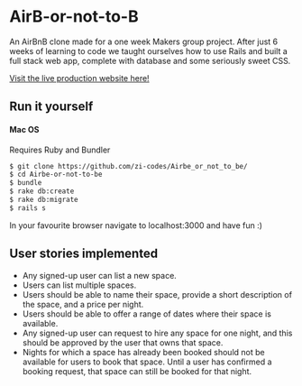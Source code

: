 # AirB-or-not-to-B

An AirBnB clone made for a one week Makers group project. After just 6 weeks of learning to code we taught ourselves how to use Rails and built a full stack web app, complete with database and some seriously sweet CSS.

[Visit the live production website here!](https://airb-or-not-to-b.herokuapp.com/)

## Run it yourself

#### Mac OS
Requires Ruby and Bundler

```sh
$ git clone https://github.com/zi-codes/Airbe_or_not_to_be/
$ cd Airbe-or-not-to-be
$ bundle
$ rake db:create
$ rake db:migrate
$ rails s
```

In your favourite browser navigate to localhost:3000 and have fun :)

## User stories implemented

- Any signed-up user can list a new space.
- Users can list multiple spaces.
- Users should be able to name their space, provide a short description of the space, and a price per night.
- Users should be able to offer a range of dates where their space is available.
- Any signed-up user can request to hire any space for one night, and this should be approved by the user that owns that space.
- Nights for which a space has already been booked should not be available for users to book that space.
Until a user has confirmed a booking request, that space can still be booked for that night.
